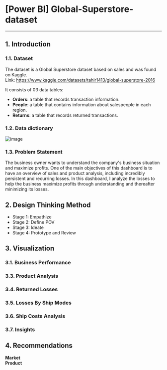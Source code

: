 # [Power BI] Global-Superstore-dataset
---
## 1. Introduction  
### 1.1. Dataset
The dataset is a Global Superstore dataset based on sales and was found on Kaggle.   
Link: https://www.kaggle.com/datasets/tahir1413/global-superstore-2016  

It consists of 03 data tables:
- **Orders**: a table that records transaction information.
- **People**: a table that contains information about salespeople in each region.
- **Returns**: a table that records returned transactions.

### 1.2. Data dictionary
![image](https://github.com/user-attachments/assets/87d8ab28-2d34-4857-8ba7-81505e1ec4d7)

### 1.3. Problem Statement
The business owner wants to understand the company's business situation and maximize profits. One of the main objectives of this dashboard is to have an overview of sales and product analysis, including incredibly persistent and recurring losses. In this dashboard, I analyze the losses to help the business maximize profits through understanding and thereafter minimizing its losses. 

## 2. Design Thinking Method
- Stage 1: Empathize
- Stage 2: Define POV
- Stage 3: Ideate
- Stage 4: Prototype and Review

## 3. Visualization
### 3.1. Business Performance
### 3.3. Product Analysis
### 3.4. Returned Losses 
### 3.5. Losses By Ship Modes 
### 3.6. Ship Costs Analysis 
### 3.7. Insights 

## 4. Recommendations
**Market**  
**Product**
